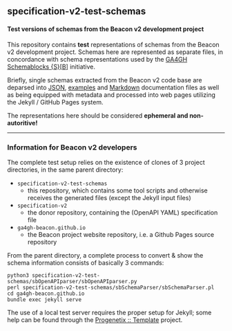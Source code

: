 ## specification-v2-test-schemas
#### Test versions of schemas from the Beacon v2 development project

This repository contains **test** representations of schemas from the Beacon v2 development project. Schemas here are represented as separate files, in concordance with schema representations used by the [GA4GH Schemablocks {S}[B]](https://schemablocks.org/categories/schemas.html) initiative.

Briefly, single schemas extracted from the Beacon v2 code base are deparsed into [JSON](./generated/json/), [examples](./generated/examples/) and [Markdown](./generated/doc/) documentation files as well as being equipped with metadata and processed into web pages utilizing the Jekyll / GitHub Pages system.

The representations here should be considered **ephemeral and non-autoritive!**

----

### Information for Beacon v2 developers

The complete test setup relies on the existence of clones of 3 project 
directories, in the same parent directory:

* `specification-v2-test-schemas`
  - this repository, which contains some tool scripts and otherwise receives the
  generated files (except the Jekyll input files)
* `specification-v2`
  - the donor repository, containing the (OpenAPI YAML) specification file
* `ga4gh-beacon.github.io`
  - the Beacon project website repository, i.e. a Github Pages source repository

From the parent directory, a complete process to convert & show the schema
information consists of basically 3 commands:

```
python3 specification-v2-test-schemas/sbOpenAPIparser/sbOpenAPIparser.py
perl specification-v2-test-schemas/sbSchemaParser/sbSchemaParser.pl
cd ga4gh-beacon.github.io
bundle exec jekyll serve
```

The use of a local test server requires the proper setup for Jekyll; some help
can be found through the [Progenetix :: Template](https://progenetix.github.io/progenetix-site-template/howto/jekyllinstallation/)
project.
